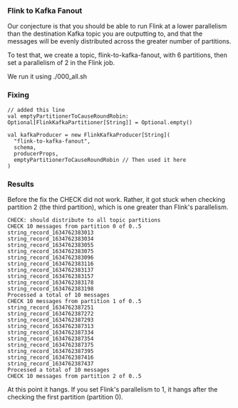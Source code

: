 ### Flink to Kafka Fanout

Our conjecture is that you should be able to run Flink at a lower parallelism
than the destination Kafka topic you are outputting to, and that the messages
will be evenly distributed across the greater number of partitions.

To test that, we create a topic, flink-to-kafka-fanout, with 6 partitions, then
set a parallelism of 2 in the Flink job.

We run it using ./000_all.sh

### Fixing

    // added this line
    val emptyPartitionerToCauseRoundRobin: Optional[FlinkKafkaPartitioner[String]] = Optional.empty()

    val kafkaProducer = new FlinkKafkaProducer[String](
      "flink-to-kafka-fanout",
      schema,
      producerProps,
      emptyPartitionerToCauseRoundRobin // Then used it here
    )


### Results

Before the fix the CHECK did not work.  Rather, it got stuck when checking partition 2 (the
third partition), which is one greater than Flink's parallelism.

    CHECK: should distribute to all topic partitions
    CHECK 10 messages from partition 0 of 0..5
    string_record_1634762383013
    string_record_1634762383034
    string_record_1634762383055
    string_record_1634762383075
    string_record_1634762383096
    string_record_1634762383116
    string_record_1634762383137
    string_record_1634762383157
    string_record_1634762383178
    string_record_1634762383198
    Processed a total of 10 messages
    CHECK 10 messages from partition 1 of 0..5
    string_record_1634762387251
    string_record_1634762387272
    string_record_1634762387293
    string_record_1634762387313
    string_record_1634762387334
    string_record_1634762387354
    string_record_1634762387375
    string_record_1634762387395
    string_record_1634762387416
    string_record_1634762387437
    Processed a total of 10 messages
    CHECK 10 messages from partition 2 of 0..5

At this point it hangs.  If you set Flink's parallelism to 1, it hangs after
the checking the first partition (partition 0).
